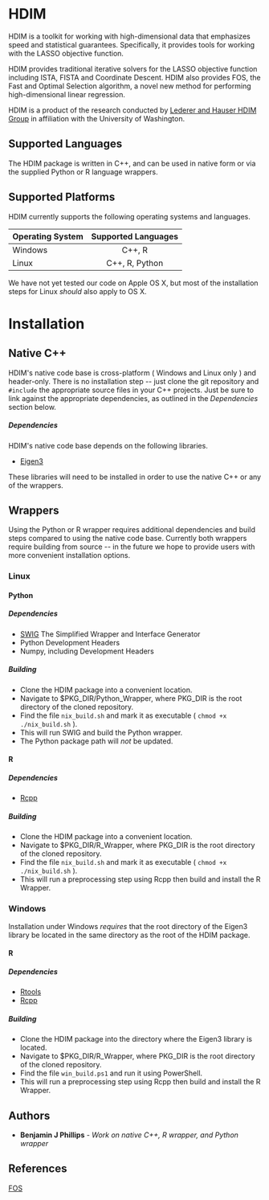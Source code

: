 # HDIM

HDIM is a toolkit for working with high-dimensional data that emphasizes
speed and statistical guarantees. Specifically, it provides tools for working
with the LASSO objective function.

HDIM provides traditional iterative solvers for the LASSO objective function
 including ISTA, FISTA and Coordinate Descent. HDIM also provides FOS,
  the Fast and Optimal Selection algorithm, a novel new method
for performing high-dimensional linear regression.

HDIM is a product of the research conducted by
[Lederer and Hauser HDIM Group]( https://lederer.stat.washington.edu/ )
in affiliation with the University of Washington.

## Supported Languages

The HDIM package is written in C++, and can be used in native form or via
the supplied Python or R language wrappers.

## Supported Platforms

HDIM currently supports the following operating systems and languages.

| Operating System | Supported Languages |
| ---------------- |:-------------------:|
| Windows          | C++, R              |
| Linux            | C++, R, Python      |

We have not yet tested our code on Apple OS X, but most of the installation steps
for Linux *should* also apply to OS X.

# Installation

## Native C++

HDIM's native code base is cross-platform ( Windows and Linux only ) and header-only.
 There is no installation step -- just clone the git repository and `#include`
 the appropriate source files in your C++ projects. Just be sure to link against the
appropriate dependencies, as outlined in the *Dependencies* section below.

##### Dependencies

HDIM's native code base depends on the following libraries.

* [Eigen3](http://eigen.tuxfamily.org/index.php?title=Main_Page)

These libraries will need to be installed in order to use the native C++
 or any of the wrappers.

## Wrappers

Using the Python or R wrapper requires additional dependencies and build steps
compared to using the native code base. Currently both wrappers require building from source --
 in the future we hope to provide users with more convenient installation options.

### Linux

#### Python

##### Dependencies

* [SWIG](http://www.swig.org/download.html) The Simplified Wrapper and Interface Generator
* Python Development Headers
* Numpy, including Development Headers

##### Building

- Clone the HDIM package into a convenient location.
- Navigate to $PKG_DIR/Python_Wrapper, where PKG_DIR is the root directory of the cloned repository.
- Find the file `nix_build.sh` and mark it as executable ( `chmod +x ./nix_build.sh` ).
- This will run SWIG and build the Python wrapper.
- The Python package path will *not* be updated.

#### R

##### Dependencies

* [Rcpp](https://cran.r-project.org/web/packages/Rcpp/index.html)

##### Building

- Clone the HDIM package into a convenient location.
- Navigate to $PKG_DIR/R_Wrapper, where PKG_DIR is the root directory of the cloned repository.
- Find the file `nix_build.sh` and mark it as executable ( `chmod +x ./nix_build.sh` ).
- This will run a preprocessing step using Rcpp then build and install the R Wrapper.

### Windows

Installation under Windows *requires* that the root directory of the Eigen3 library
be located in the same directory as the root of the HDIM package.

#### R

##### Dependencies

* [Rtools](https://cran.r-project.org/bin/windows/Rtools/)
* [Rcpp](https://cran.r-project.org/web/packages/Rcpp/index.html)

##### Building

- Clone the HDIM package into the directory where the Eigen3 library is located.
- Navigate to $PKG_DIR/R_Wrapper, where PKG_DIR is the root directory of the cloned repository.
- Find the file `win_build.ps1` and run it using PowerShell.
- This will run a preprocessing step using Rcpp then build and install the R Wrapper.

## Authors

* **Benjamin J Phillips** - *Work on native C++, R wrapper, and Python wrapper*

## References

[FOS](https://arxiv.org/abs/1609.07195)
